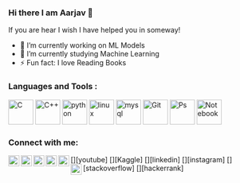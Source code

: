 ### Hi there I am Aarjav 👋

If you are hear I wish I have helped you in someway!


- 🔭 I’m currently working on ML Models
- 🌱 I’m currently studying Machine Learning
- ⚡ Fun fact: I love Reading Books


### Languages and Tools :

<p align="left">
  <img src="https://icongr.am/devicon/c-original.svg?size=50&color=534b4b" alt="C" width="50" height="50" /> 
  <img src="https://icongr.am/devicon/cplusplus-original.svg?size=50&color=534b4b" alt="C++" width="50" height="50"/>
  <img src="https://icongr.am/devicon/python-original.svg?size=50&color=0d2468" alt="python" width="50" height="50"/>
  <img src="https://icongr.am/devicon/linux-original.svg?size=50&color=534b4b" alt="linux" width="50" height="50"/>
  <img src="https://icongr.am/devicon/mysql-original-wordmark.svg?size=50&color=534b4b" alt="mysql" width="50" height="50"/>
  <img src="https://icongr.am/devicon/git-original.svg?size=50&color=534b4b" alt="Git" width="50" height="50"/>
  <img src="https://icongr.am/devicon/photoshop-plain.svg?size=50&color=0d2468" alt="Ps" width="50" height="50"/>
  <img src="https://upload.wikimedia.org/wikipedia/commons/thumb/3/38/Jupyter_logo.svg/518px-Jupyter_logo.svg.png" alt="Notebook" width="50" height="50"/>
</p>


### Connect with me:

[<img align="left" alt="YouTube" width="22px" src="https://cdn.jsdelivr.net/npm/simple-icons@v3/icons/youtube.svg" />][youtube]
[<img align="left" alt="Kaggle" width="22px" src="https://cdn4.iconfinder.com/data/icons/logos-brands-5/24/kaggle-512.png" />][Kaggle]
[<img align="left" alt="LinkedIn" width="22px" src="https://cdn.jsdelivr.net/npm/simple-icons@v3/icons/linkedin.svg" />][linkedin]
[<img align="left" alt="Instagram" width="22px" src="https://cdn.jsdelivr.net/npm/simple-icons@v3/icons/instagram.svg" />][instagram]
[<img align="left" alt="StackOverflow" width="22px" src="https://www.shareicon.net/data/512x512/2016/07/09/118339_stackoverflow_512x512.png"/>][stackoverflow]
[<img align="left" alt="Hackerrank" width="22px" src="https://cdn.icon-icons.com/icons2/2389/PNG/512/hackerrank_logo_icon_145206.png" />][hackerrank]


